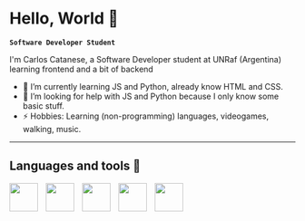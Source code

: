 # Hello, World 👾

**`Software Developer Student`**

I'm Carlos Catanese, a Software Developer student at UNRaf (Argentina) learning frontend and a bit of backend

<!--
**ccatanese0/ccatanese0** is a ✨ _special_ ✨ repository because its `README.md` (this file) appears on your GitHub profile.
-->


- 🌱 I’m currently learning JS and Python, already know HTML and CSS.
- 🤔 I’m looking for help with JS and Python because I only know some basic stuff.
- ⚡ Hobbies: Learning (non-programming) languages, videogames, walking, music. 

---

## Languages and tools 🔧

<img align="center" style="padding-right:10px;" width="50px" src="https://cdn.jsdelivr.net/gh/devicons/devicon/icons/visualstudio/visualstudio-plain.svg"/>
<img align="center" style="padding-right:10px;" width="50px" src="https://cdn.jsdelivr.net/gh/devicons/devicon/icons/html5/html5-plain.svg"/>
<img align="center" style="padding-right:10px;" width="50px" src="https://cdn.jsdelivr.net/gh/devicons/devicon/icons/css3/css3-plain.svg"/>
<img align="center" style="padding-right:10px;" width="50px" src="https://cdn.jsdelivr.net/gh/devicons/devicon/icons/javascript/javascript-plain.svg"/>
<img align="center" style="padding-right:10px;" width="50px" src="https://cdn.jsdelivr.net/gh/devicons/devicon/icons/python/python-original.svg"/>
